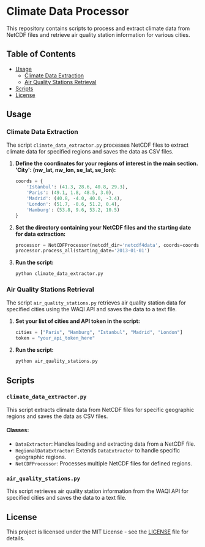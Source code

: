 # Climate Data Processor

This repository contains scripts to process and extract climate data from NetCDF files and retrieve air quality station information for various cities.

## Table of Contents

- [Usage](#usage)
  - [Climate Data Extraction](#climate-data-extraction)
  - [Air Quality Stations Retrieval](#air-quality-stations-retrieval)
- [Scripts](#scripts)
- [License](#license)


## Usage

### Climate Data Extraction

The script `climate_data_extractor.py` processes NetCDF files to extract climate data for specified regions and saves the data as CSV files.

1. **Define the coordinates for your regions of interest in the main section. 'City': (nw_lat, nw_lon, se_lat, se_lon):**
    ```python
    coords = {
        'Istanbul': (41.3, 28.6, 40.8, 29.3),
        'Paris': (49.1, 1.8, 48.5, 3.0),
        'Madrid': (40.8, -4.0, 40.0, -3.4),
        'London': (51.7, -0.6, 51.2, 0.4),
        'Hamburg': (53.8, 9.6, 53.2, 10.5)
    }
    ```

2. **Set the directory containing your NetCDF files and the starting date for data extraction:**
    ```python
    processor = NetCDFProcessor(netcdf_dir='netcdf4data', coords=coords)
    processor.process_all(starting_date='2013-01-01')
    ```

3. **Run the script:**
    ```sh
    python climate_data_extractor.py
    ```

### Air Quality Stations Retrieval

The script `air_quality_stations.py` retrieves air quality station data for specified cities using the WAQI API and saves the data to a text file.

1. **Set your list of cities and API token in the script:**
    ```python
    cities = ["Paris", "Hamburg", "Istanbul", "Madrid", "London"]
    token = "your_api_token_here"
    ```

2. **Run the script:**
    ```sh
    python air_quality_stations.py
    ```

## Scripts

### `climate_data_extractor.py`

This script extracts climate data from NetCDF files for specific geographic regions and saves the data as CSV files.

#### Classes:
- `DataExtractor`: Handles loading and extracting data from a NetCDF file.
- `RegionalDataExtractor`: Extends `DataExtractor` to handle specific geographic regions.
- `NetCDFProcessor`: Processes multiple NetCDF files for defined regions.

### `air_quality_stations.py`

This script retrieves air quality station information from the WAQI API for specified cities and saves the data to a text file.

## License

This project is licensed under the MIT License - see the [LICENSE](LICENSE) file for details.
